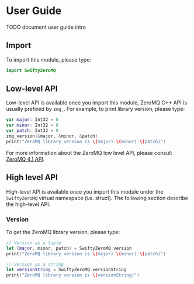 # User Guide

TODO document user guide intro

## Import

To import this module, please type:

```swift
import SwiftyZeroMQ
```

## Low-level API

Low-level API is available once you import this module, ZeroMQ C++ API is
usually prefixed by `zmq_`. For example, to print library version, please
type:

```swift
var major: Int32 = 0
var minor: Int32 = 0
var patch: Int32 = 0
zmq_version(&major, &minor, &patch)
print("ZeroMQ library version is \(major).\(minor).\(patch)")
```

For more information about the ZeroMQ low level API, please consult
[ZeroMQ 4.1 API](http://api.zeromq.org/4-1:_start).

## High level API

High-level API is available once you import this module under the `SwiftyZeroMQ`
virtual namespace (i.e. struct). The following section describe the high-level
API.

### Version

To get the ZeroMQ library version, please type:

```swift
// Version as a tuple
let (major, minor, patch) = SwiftyZeroMQ.version
print("ZeroMQ library version is \(major).\(minor).\(patch)")

// Version as a string
let versionString = SwiftyZeroMQ.versionString
print("ZeroMQ library version is \(versionString)")
```
